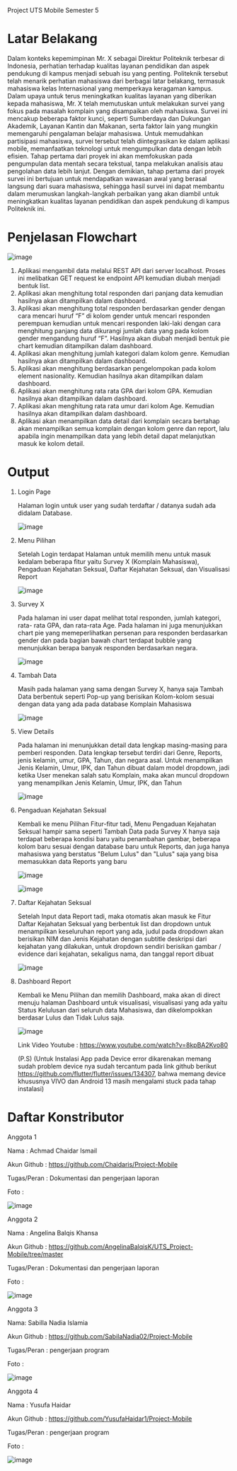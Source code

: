 Project UTS Mobile Semester 5

# Latar Belakang

Dalam konteks kepemimpinan Mr. X sebagai Direktur Politeknik terbesar di Indonesia, perhatian terhadap kualitas layanan pendidikan dan aspek pendukung di kampus menjadi sebuah isu yang penting. Politeknik tersebut telah menarik perhatian mahasiswa dari berbagai latar belakang, termasuk mahasiswa kelas Internasional yang memperkaya keragaman kampus. Dalam upaya untuk terus meningkatkan kualitas layanan yang diberikan kepada mahasiswa, Mr. X telah memutuskan untuk melakukan survei yang fokus pada masalah komplain yang disampaikan oleh mahasiswa. Survei ini mencakup beberapa faktor kunci, seperti Sumberdaya dan Dukungan Akademik, Layanan Kantin dan Makanan, serta faktor lain yang mungkin memengaruhi pengalaman belajar mahasiswa. Untuk memudahkan partisipasi mahasiswa, survei tersebut telah diintegrasikan ke dalam aplikasi mobile, memanfaatkan teknologi untuk mengumpulkan data dengan lebih efisien. Tahap pertama dari proyek ini akan memfokuskan pada pengumpulan data mentah secara tekstual, tanpa melakukan analisis atau pengolahan data lebih lanjut. Dengan demikian, tahap pertama dari proyek survei ini bertujuan untuk mendapatkan wawasan awal yang berasal langsung dari suara mahasiswa, sehingga hasil survei ini dapat membantu dalam merumuskan langkah-langkah perbaikan yang akan diambil untuk meningkatkan kualitas layanan pendidikan dan aspek pendukung di kampus Politeknik ini. 

# Penjelasan Flowchart

![image](https://github.com/YusufaHaidar1/Project-Mobile/assets/91399445/ce722a25-255e-4413-b2eb-2ae36ddf8b61)

1. Aplikasi mengambil data melalui REST API dari server localhost. Proses ini melibatkan GET request ke endpoint API kemudian diubah menjadi bentuk list. 
2. Aplikasi akan menghitung total responden dari panjang data kemudian hasilnya akan ditampilkan dalam dashboard. 
3. Aplikasi akan menghitung total responden berdasarkan gender dengan cara mencari huruf “F” di kolom gender untuk mencari responden perempuan kemudian untuk mencari responden laki-laki dengan cara menghitung panjang data dikurangi jumlah data yang pada  kolom gender mengandung huruf “F”. Hasilnya akan diubah menjadi bentuk pie chart kemudian ditampilkan dalam dashboard. 
4. Aplikasi akan menghitung jumlah kategori dalam kolom genre. Kemudian hasilnya akan ditampilkan dalam dashboard. 
5. Aplikasi akan menghitung berdasarkan pengelompokan pada kolom element nasionality. Kemudian hasilnya akan ditampilkan dalam dashboard. 
6. Aplikasi akan menghitung rata rata GPA dari kolom GPA. Kemudian hasilnya akan ditampilkan dalam dashboard. 
7. Aplikasi akan menghitung rata rata umur dari kolom Age. Kemudian hasilnya akan ditampilkan dalam dashboard. 
8. Aplikasi akan menampilkan data detail dari komplain secara bertahap akan menampilkan semua komplain dengan kolom genre dan report, lalu apabila ingin menampilkan data yang lebih detail dapat melanjutkan masuk ke kolom detail.

# Output
1. Login Page

   Halaman login untuk user yang sudah terdaftar / datanya sudah ada didalam Database.

   ![image](https://github.com/YusufaHaidar1/Project-Mobile/assets/91399445/d60fe377-081c-4256-938c-8b00407d940b)

2. Menu Pilihan

   Setelah Login terdapat Halaman untuk memilih menu untuk masuk kedalam beberapa fitur yaitu Survey X (Komplain Mahasiswa), Pengaduan Kejahatan Seksual, Daftar Kejahatan Seksual, dan Visualisasi Report

   ![image](https://github.com/YusufaHaidar1/Project-Mobile/assets/91399445/3e0bed34-0b0e-4054-a360-ea52df24dd16)

4. Survey X

   Pada halaman ini user dapat melihat total responden, jumlah kategori, rata- rata GPA, dan rata-rata Age. Pada halaman ini juga menunjukkan chart pie yang memeperlihatkan persenan para responden berdasarkan gender dan pada bagian bawah chart terdapat bubble yang menunjukkan berapa banyak responden berdasarkan negara.

   ![image](https://github.com/YusufaHaidar1/Project-Mobile/assets/91399445/b588ae04-d59d-4795-89c0-4950be5e81a3)

5. Tambah Data
  
   Masih pada halaman yang sama dengan Survey X, hanya saja Tambah Data berbentuk seperti Pop-up yang berisikan Kolom-kolom sesuai dengan data yang ada pada database Komplain Mahasiswa

   ![image](https://github.com/YusufaHaidar1/Project-Mobile/assets/91399445/ee9f61d9-95d6-4285-b097-a6579530108b)

6. View Details

   Pada halaman ini menunjukkan detail data lengkap masing-masing para pemberi responden. Data lengkap tersebut terdiri dari Genre, Reports, jenis kelamin, umur, GPA, Tahun, dan negara asal. Untuk menampilkan Jenis Kelamin, Umur, IPK, dan Tahun dibuat dalam model dropdown, jadi ketika User menekan salah satu Komplain, maka akan muncul dropdown yang menampilkan Jenis Kelamin, Umur, IPK, dan Tahun

   ![image](https://github.com/YusufaHaidar1/Project-Mobile/assets/91399445/856283d7-74c0-414d-950d-f9ea30a3be45)

7. Pengaduan Kejahatan Seksual

   Kembali ke menu Pilihan Fitur-fitur tadi, Menu Pengaduan Kejahatan Seksual hampir sama seperti Tambah Data pada Survey X hanya saja terdapat beberapa kondisi baru yaitu penambahan gambar, beberapa kolom baru sesuai dengan database baru untuk Reports, dan juga hanya mahasiswa yang berstatus "Belum Lulus" dan "Lulus" saja yang bisa memasukkan data Reports yang baru

   ![image](https://github.com/YusufaHaidar1/Project-Mobile/assets/91399445/ba0ce9a5-1686-4c43-ada5-2c6b4452a966)

   ![image](https://github.com/YusufaHaidar1/Project-Mobile/assets/91399445/330ad924-0062-4c9b-82e3-980e19f664a9)

8. Daftar Kejahatan Seksual

   Setelah Input data Report tadi, maka otomatis akan masuk ke Fitur Daftar Kejahatan Seksual yang berbentuk list dan dropdown untuk menampilkan keseluruhan report yang ada, judul pada dropdown akan berisikan NIM dan Jenis Kejahatan dengan subtitle deskripsi dari kejahatan yang dilakukan, untuk dropdown sendiri berisikan gambar / evidence dari kejahatan, sekaligus nama, dan tanggal report dibuat

   ![image](https://github.com/YusufaHaidar1/Project-Mobile/assets/91399445/17a34115-0c66-45e2-9b4f-9990245ce2fc)

9. Dashboard Report

    Kembali ke Menu Pilihan dan memilih Dashboard, maka akan di direct menuju halaman Dashboard untuk visualisasi, visualisasi yang ada yaitu Status Kelulusan dari seluruh data Mahasiswa, dan dikelompokkan berdasar Lulus dan Tidak Lulus saja.

   ![image](https://github.com/YusufaHaidar1/Project-Mobile/assets/91399445/5a2131f7-789d-4d72-885e-b6387417008f)

   Link Video Youtube : https://www.youtube.com/watch?v=8kpBA2Kvo80
   
   (P.S) (Untuk Instalasi App pada Device error dikarenakan memang sudah problem device nya sudah tercantum pada link github berikut https://github.com/flutter/flutter/issues/134307, bahwa memang device khususnya VIVO dan Android 13 masih mengalami stuck pada tahap instalasi)

# Daftar Konstributor 

Anggota 1 

Nama : Achmad Chaidar Ismail  

Akun Github : https://github.com/Chaidaris/Project-Mobile

Tugas/Peran : Dokumentasi dan pengerjaan laporan  

Foto :  

![image](https://github.com/YusufaHaidar1/Project-Mobile/assets/91399445/a908acba-aeb8-4796-b7d0-1f48c8dfa4b3)

Anggota 2  

Nama : Angelina Balqis Khansa  

Akun Github : https://github.com/AngelinaBalqisK/UTS_Project-Mobile/tree/master  

Tugas/Peran : Dokumentasi dan pengerjaan laporan  

Foto :  

![image](https://github.com/YusufaHaidar1/Project-Mobile/assets/91399445/d719e406-a71a-4dde-be8d-b72b8fd305d0)

Anggota 3  

Nama: Sabilla Nadia Islamia 

Akun Github : https://github.com/SabilaNadia02/Project-Mobile  

Tugas/Peran : pengerjaan program  

Foto :  

![image](https://github.com/YusufaHaidar1/Project-Mobile/assets/91399445/fe57db24-b6e2-4ae4-80ee-ed654d71c96a)

Anggota 4  

Nama : Yusufa Haidar  

Akun Github : https://github.com/YusufaHaidar1/Project-Mobile  

Tugas/Peran : pengerjaan program  

Foto :  

![image](https://github.com/YusufaHaidar1/Project-Mobile/assets/91399445/47acd7e6-ead5-4cb5-affc-b28887f8358d)
